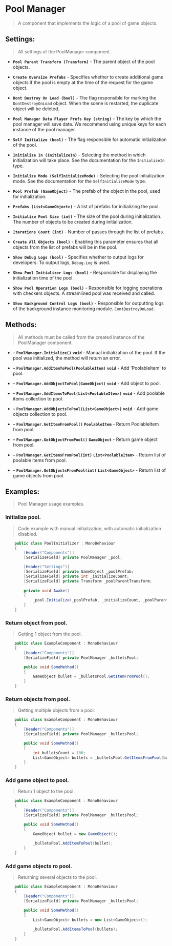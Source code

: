 # Pool Manager

> A component that implements the logic of a pool of game objects.

## Settings:

> All settings of the PoolManager component.

- **`Pool Parent Transform (Transform)`** - The parent object of the pool objects.

- **`Create Oversize Prefabs`** - Specifies whether to create additional game objects if the pool is empty at the time of the request for the game object.

- **`Dont Destroy On Load (bool)`** - The flag responsible for marking the `DontDestroyOnLoad` object. When the scene is restarted, the duplicate object will be deleted.


- **`Pool Manager Data Player Prefs Key (string)`** - The key by which the pool manager will save data. We recommend using unique keys for each instance of the pool manager.


- **`Self Initialize (bool)`** - The flag responsible for automatic initialization of the pool.


- **`Initialize In (InitializeIn)`** - Selecting the method in which initialization will take place. See the documentation for the `InitializeIn` type.


- **`Initialize Mode (SelfInitializeMode)`** - Selecting the pool initialization mode. See the documentation for the `SelfInitializeMode` type.


- **`Pool Prefab (GameObject)`** - The prefab of the object in the pool, used for initialization.


- **`Prefabs (List<GameObject>)`** - A list of prefabs for initializing the pool.


- **`Initialize Pool Size (int)`** - The size of the pool during initialization. The number of objects to be created during initialization.


- **`Iterations Count (int)`** - Number of passes through the list of prefabs.


- **`Create All Objects (bool)`** - Enabling this parameter ensures that all objects from the list of prefabs will be in the pool.


- **`Show Debug Logs (bool)`** - Specifies whether to output logs for developers. To output logs, `Debug.Log` is used.


- **`Show Pool Initializer Logs (bool)`** - Responsible for displaying the initialization time of the pool.


- **`Show Pool Operation Logs (bool)`** - Responsible for logging operations with checkers objects. A streamlined pool was received and called.


- **`Show Background Control Logs (bool)`** - Responsible for outputting logs of the background instance monitoring module. `ContDestroyOnLoad`.


## Methods:

> All methods must be called from the created instance of the PoolManager component.

- **-** **`PoolManager.Initialize()`** **`void`** - Manual initialization of the pool. If the pool was initialized, the method will return an error.


- **-** **`PoolManager.AddItemToPool(PoolableItem)`** **`void`** - Add 'PoolableItem' to pool.


- **-** **`PoolManager.AddObjectToPool(GameObject)`** **`void`** - Add object to pool.


- **-** **`PoolManager.AddItemsToPool(List<PoolableItem>)`** **`void`** - Add poolable items collection to pool.


- **-** **`PoolManager.AddObjectsToPool(List<GameObject>)`** **`void`** - Add game objects collection to pool.


- **-** **`PoolManager.GetItemFromPool()`** **`PoolableItem`** - Return PoolableItem from pool.


- **-** **`PoolManager.GetObjectFromPool()`** **`GameObject`** - Return game object from pool.


- **-** **`PoolManager.GetItemsFromPool(int)`** **`List<PoolableItem>`** - Return list of poolable items from pool.


- **-** **`PoolManager.GetObjectsFromPool(int)`** **`List<GameObject>`** - Return list of game objects from pool.

## Examples:

> Pool Manager usage examples.

### Initialize pool.

> Code example with manual initialization, with automatic initialization disabled.

```c#
    public class PoolInitializer : MonoBehaviour
    {
        [Header("Components")] 
        [SerializeField] private PoolManager _pool;

        [Header("Settings")] 
        [SerializeField] private GameObject _poolPrefab;
        [SerializeField] private int _initializeCount;
        [SerializeField] private Transform _poolParentTransform;
        
        private void Awake()
        {
            _pool.Initialize(_poolPrefab, _initializeCount, _poolParentTransform);
        }
    }
```

### Return object from pool.

> Getting 1 object from the pool.

```c#
    public class ExampleComponent : MonoBehaviour
    {
        [Header("Components")] 
        [SerializeField] private PoolManager _bulletsPool;

        public void SomeMethod()
        {
            GameObject bullet = _bulletsPool.GetItemFromPool();
        }
    }
```

### Return objects from pool.

> Getting multiple objects from a pool.

```c#
    public class ExampleComponent : MonoBehaviour
    {
        [Header("Components")] 
        [SerializeField] private PoolManager _bulletsPool;

        public void SomeMethod()
        {
            int bulletsCount = 100;
            List<GameObject> bullets = _bulletsPool.GetItemsFromPool(bulletsCount);
        }
    }
```

### Add game object to pool.

> Return 1 object to the pool.

```c#
    public class ExampleComponent : MonoBehaviour
    {
        [Header("Components")] 
        [SerializeField] private PoolManager _bulletsPool;

        public void SomeMethod()
        {
            GameObject bullet = new GameObject();
            
            _bulletsPool.AddItemToPool(bullet);
        }
    }
```

### Add game objects ro pool.

> Returning several objects to the pool.

```c#
    public class ExampleComponent : MonoBehaviour
    {
        [Header("Components")] 
        [SerializeField] private PoolManager _bulletsPool;

        public void SomeMethod()
        {
            List<GameObject> bullets = new List<GameObject>();
            
            _bulletsPool.AddItemsToPool(bullets);
        }
    }
```